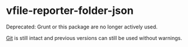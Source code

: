 # vfile-reporter-folder-json

Deprecated: Grunt or this package are no longer actively used.

[Git][] is still intact and previous versions can still be used without warnings.

[git]: https://github.com/vfile/vfile-reporter-folder-json/tree/0d93bcaf9d36469c28c98be94f7c65cf4c787b70

